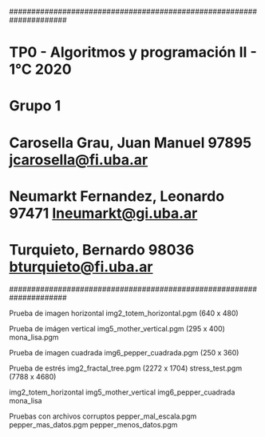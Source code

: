#####################################################################
# TP0 - Algoritmos y programación II - 1°C 2020 	            #
# Grupo 1                                                           #
# Carosella Grau, Juan Manuel       97895     jcarosella@fi.uba.ar  #
# Neumarkt Fernandez, Leonardo      97471     lneumarkt@gi.uba.ar   #
# Turquieto, Bernardo               98036     bturquieto@fi.uba.ar  #
#####################################################################

Prueba de imagen horizontal
img2_totem_horizontal.pgm (640 x 480)

Prueba de imágen vertical
img5_mother_vertical.pgm (295 x 400)
mona_lisa.pgm

Prueba de imagen cuadrada
img6_pepper_cuadrada.pgm (250 x 360)

Prueba de estrés
img2_fractal_tree.pgm (2272 x 1704)
stress_test.pgm (7788 x 4680)

img2_totem_horizontal
img5_mother_vertical
img6_pepper_cuadrada
mona_lisa

Pruebas con archivos corruptos
pepper_mal_escala.pgm
pepper_mas_datos.pgm
pepper_menos_datos.pgm

